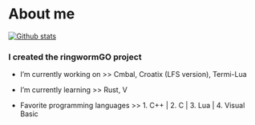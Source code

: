 # About me

[![Github stats](https://github-readme-stats.vercel.app/apiStjepanBM1=anuraghazra)](https://github.com/anuraghazra/github-readme-stats)

### I created the ringwormGO project

-  I’m currently working on  >>
        Cmbal, Croatix (LFS version), Termi-Lua
        
-  I’m currently learning >>
            Rust, V
-  Favorite programming languages >>
       1. C++ |
       2. C   |
       3. Lua |
       4. Visual Basic
